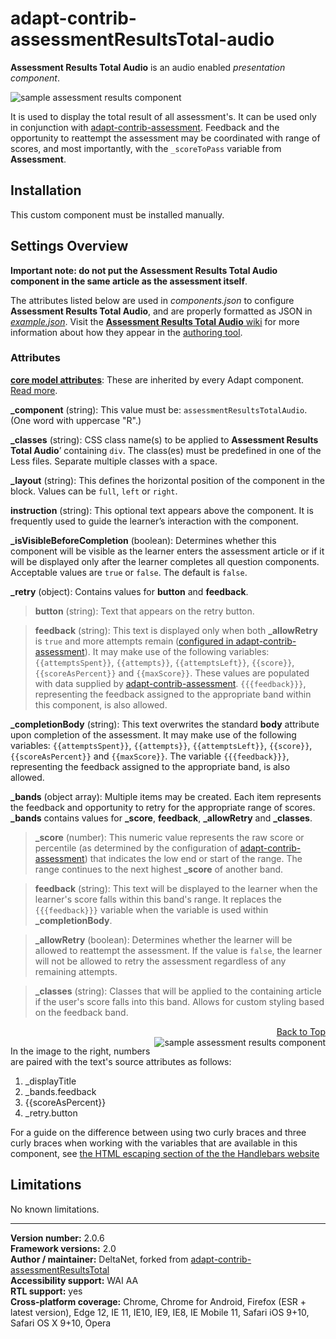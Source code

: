 # adapt-contrib-assessmentResultsTotal-audio  

**Assessment Results Total Audio** is an audio enabled *presentation component*.  

<img src="https://github.com/adaptlearning/documentation/blob/master/04_wiki_assets/plug-ins/images/assessmentResults01.png" alt="sample assessment results component">

It is used to display the total result of all assessment's. It can be used only in conjunction with [adapt-contrib-assessment](https://github.com/adaptlearning/adapt-contrib-assessment). Feedback and the opportunity to reattempt the assessment may be coordinated with range of scores, and most importantly, with the `_scoreToPass` variable from **Assessment**.

## Installation

This custom component must be installed manually.

## Settings Overview

**Important note: do not put the Assessment Results Total Audio component in the same article as the assessment itself**.

The attributes listed below are used in *components.json* to configure **Assessment Results Total Audio**, and are properly formatted as JSON in [*example.json*](https://github.com/deltanet/adapt-contrib-assessmentResultsTotal-audio/blob/master/example.json). Visit the [**Assessment Results Total Audio** wiki](https://github.com/deltanet/adapt-contrib-assessmentResultsTotal-audio/wiki) for more information about how they appear in the [authoring tool](https://github.com/adaptlearning/adapt_authoring/wiki).

### Attributes

[**core model attributes**](https://github.com/adaptlearning/adapt_framework/wiki/Core-model-attributes): These are inherited by every Adapt component. [Read more](https://github.com/adaptlearning/adapt_framework/wiki/Core-model-attributes).

**_component** (string): This value must be: `assessmentResultsTotalAudio`. (One word with uppercase "R".)

**_classes** (string): CSS class name(s) to be applied to **Assessment Results Total Audio**’ containing `div`. The class(es) must be predefined in one of the Less files. Separate multiple classes with a space.

**_layout** (string): This defines the horizontal position of the component in the block. Values can be `full`, `left` or `right`.  

**instruction** (string): This optional text appears above the component. It is frequently used to
guide the learner’s interaction with the component.   

**_isVisibleBeforeCompletion** (boolean): Determines whether this component will be visible as the learner enters the assessment article or if it will be displayed only after the learner completes all question components. Acceptable values are `true` or `false`. The default is `false`.

**_retry** (object): Contains values for **button** and **feedback**.

>**button** (string): Text that appears on the retry button.

>**feedback** (string): This text is displayed only when both **_allowRetry** is `true` and more attempts remain ([configured in adapt-contrib-assessment](https://github.com/adaptlearning/adapt-contrib-assessment#attributes)). It may make use of the following variables: `{{attemptsSpent}}`, `{{attempts}}`, `{{attemptsLeft}}`, `{{score}}`, `{{scoreAsPercent}}` and `{{maxScore}}`. These values are populated with data supplied by [adapt-contrib-assessment](https://github.com/adaptlearning/adapt-contrib-assessment#attributes). `{{{feedback}}}`, representing the feedback assigned to the appropriate band within this component, is also allowed.  

**_completionBody** (string): This text overwrites the standard **body** attribute upon completion of the assessment. It may make use of the following variables: `{{attemptsSpent}}`, `{{attempts}}`, `{{attemptsLeft}}`, `{{score}}`, `{{scoreAsPercent}}` and `{{maxScore}}`. The variable `{{{feedback}}}`, representing the feedback assigned to the appropriate band, is also allowed.  

**_bands** (object array): Multiple items may be created. Each item represents the feedback and opportunity to retry for the appropriate range of scores. **_bands** contains values for **_score**, **feedback**, **_allowRetry** and **_classes**.

>**_score** (number):  This numeric value represents the raw score or percentile (as determined by the configuration of [adapt-contrib-assessment](https://github.com/adaptlearning/adapt-contrib-assessment)) that indicates the low end or start of the range. The range continues to the next highest **_score** of another band.

>**feedback** (string): This text will be displayed to the learner when the learner's score falls within this band's range. It replaces the `{{{feedback}}}` variable when the variable is used within **_completionBody**.

>**_allowRetry** (boolean): Determines whether the learner will be allowed to reattempt the assessment. If the value is `false`, the learner will not be allowed to retry the assessment regardless of any remaining attempts.  

>**_classes** (string): Classes that will be applied to the containing article if the user's score falls into this band. Allows for custom styling based on the feedback band.  

<div float align=right><a href="#top">Back to Top</a></div>

<img src="https://github.com/adaptlearning/documentation/blob/master/04_wiki_assets/plug-ins/images/assessmentResults02.png" alt="sample assessment results component" align="right">

In the image to the right, numbers are paired with the text's source attributes as follows:  
1. _displayTitle  
2. _bands.feedback  
3. {{scoreAsPercent}}  
4. _retry.button  


For a guide on the difference between using two curly braces and three curly braces when working with the variables that are available in this component, see [the HTML escaping section of the the Handlebars website](http://handlebarsjs.com/#html-escaping)

## Limitations

No known limitations.  

----------------------------
**Version number:**  2.0.6  
**Framework versions:** 2.0  
**Author / maintainer:** DeltaNet, forked from [adapt-contrib-assessmentResultsTotal](https://github.com/adaptlearning/adapt-contrib-assessmentResultsTotal)    
**Accessibility support:** WAI AA   
**RTL support:** yes  
**Cross-platform coverage:** Chrome, Chrome for Android, Firefox (ESR + latest version), Edge 12, IE 11, IE10, IE9, IE8, IE Mobile 11, Safari iOS 9+10, Safari OS X 9+10, Opera
